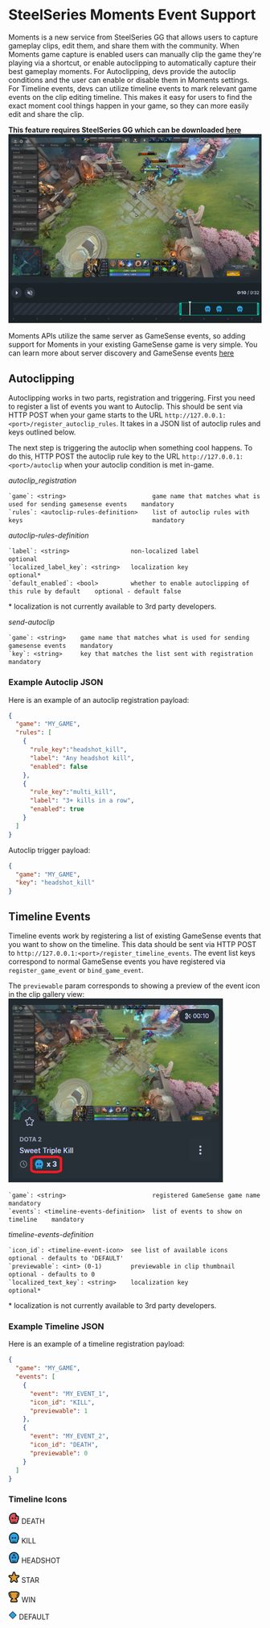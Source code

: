 # SteelSeries Moments Event Support #

Moments is a new service from SteelSeries GG that allows users to capture gameplay clips, edit them, and share them with the community. When Moments game capture is enabled users can manually clip the game they're playing via a shortcut, or enable autoclipping to automatically capture their best gameplay moments. For Autoclipping, devs provide the autoclip conditions and the user can enable or disable them in Moments settings. For Timeline events, devs can utilize timeline events to mark relevant game events on the clip editing timeline. This makes it easy for users to find the exact moment cool things happen in your game, so they can more easily edit and share the clip.

**This feature requires SteelSeries GG which can be downloaded [here](https://steelseries.com/gg/moments)**
![timeline events](/images/timelineevents/timeline_events.png)


Moments APIs utilize the same server as GameSense events, so adding support for Moments in your existing GameSense game is very simple. You can learn more about server discovery and GameSense events [here](sending-game-events)


## Autoclipping ##

Autoclipping works in two parts, registration and triggering. First you need to register a list of events you want to Autoclip. This should be sent via HTTP POST when your game starts to the URL `http://127.0.0.1:<port>/register_autoclip_rules`. It takes in a JSON list of autoclip rules and keys outlined below.

The next step is triggering the autoclip when something cool happens. To do this, HTTP POST the autoclip rule key to the URL `http://127.0.0.1:<port>/autoclip` when your autoclip condition is met in-game.

_autoclip_registration_
```
`game`: <string>                        game name that matches what is used for sending gamesense events    mandatory
`rules`: <autoclip-rules-definition>    list of autoclip rules with keys                                    mandatory
```

_autoclip-rules-definition_
```
`label`: <string>                 non-localized label                                       optional
`localized_label_key`: <string>   localization key                                          optional*
`default_enabled`: <bool>         whether to enable autoclipping of this rule by default    optional - default false
```
\* localization is not currently available to 3rd party developers.

_send-autoclip_
```
`game`: <string>    game name that matches what is used for sending gamesense events    mandatory 
`key`: <string>     key that matches the list sent with registration                    mandatory
```

### Example Autoclip JSON ###

Here is an example of an autoclip registration payload:
```json
{
  "game": "MY_GAME",
  "rules": [
    {
      "rule_key":"headshot_kill",
      "label": "Any headshot kill",
      "enabled": false
    },
    {
      "rule_key":"multi_kill",
      "label": "3+ kills in a row",
      "enabled": true
    }
  ]
}
```

Autoclip trigger payload:
```json
{
  "game": "MY_GAME",
  "key": "headshot_kill"
}
```

## Timeline Events ##

Timeline events work by registering a list of existing GameSense events that you want to show on the timeline. This data should be sent via HTTP POST to `http://127.0.0.1:<port>/register_timeline_events`. The event list keys correspond to normal GameSense events you have registered via `register_game_event` or `bind_game_event`. 

The `previewable` param corresponds to showing a preview of the event icon in the clip gallery view:
![icon_preview](/images/timelineevents/thumbnail_icons.png)

```
`game`: <string>                        registered GameSense game name        mandatory
`events`: <timeline-events-definition>  list of events to show on timeline    mandatory
```

_timeline-events-definition_
```
`icon_id`: <timeline-event-icon>  see list of available icons     optional - defaults to 'DEFAULT'
`previewable`: <int> (0-1)        previewable in clip thumbnail   optional - defaults to 0
`localized_text_key`: <string>    localization key                optional*
``` 
\* localization is not currently available to 3rd party developers.

### Example Timeline JSON ###

Here is an example of a timeline registration payload:
```json
{
  "game": "MY_GAME",
  "events": [
    {
      "event": "MY_EVENT_1",
      "icon_id": "KILL",
      "previewable": 1
    },
    {
      "event": "MY_EVENT_2",
      "icon_id": "DEATH",
      "previewable": 0
    }
  ]
}
```

### Timeline Icons ###
![DEATH](/images/timelineevents/icons/Death.png) DEATH 

![KILL](/images/timelineevents/icons/Kill.png) KILL

![HEADSHOT](/images/timelineevents/icons/Headshot.png) HEADSHOT

![STAR](/images/timelineevents/icons/Star.png) STAR

![WIN](/images/timelineevents/icons/Win.png) WIN

![DEFAULT](/images/timelineevents/icons/Default.png) DEFAULT
